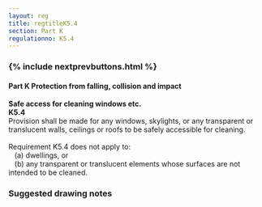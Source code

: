 ```yaml
---
layout: reg
title: regtitleK5.4
section: Part K
regulationno: K5.4
---
```


<div class="panel panel-primary">
  <div class="panel-heading">
    <h3 class="panel-title">
      {% include nextprevbuttons.html %}
        <h4>Part K Protection from falling, collision and impact</h4>
    </h3>
  </div>
  <div class="panel-body">
    <p>
        <strong>Safe access for cleaning windows etc.</strong><br>
        <strong>K5.4</strong><br>
            Provision shall be made for any windows, skylights, or any transparent or translucent walls, ceilings or roofs to be safely accessible for cleaning.<br><br>
            Requirement K5.4 does not apply to:<br>
            &nbsp;&nbsp;&nbsp;(a) dwellings, or<br>
            &nbsp;&nbsp;&nbsp;(b) any transparent or translucent elements whose surfaces are not intended to be cleaned.
    </p>
  </div>
</div>



### Suggested drawing notes